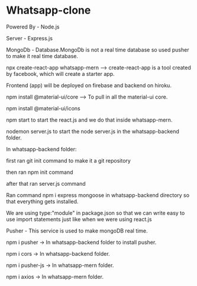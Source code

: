 # Whatsapp-clone
Powered By - Node.js

Server - Express.js 

MongoDb - Database.MongoDb is not a real time database so used pusher to make it real time database.

npx create-react-app whatsapp-mern  --> create-react-app is a tool created by facebook, which will create a starter app.

Frontend (app) will be deployed on firebase and backend on hiroku.

npm install @material-ui/core --> To pull in all the material-ui core.

npm install @material-ui/icons

npm start to start the react.js and we do that inside whatsapp-mern.

nodemon server.js to start the node server.js in the whatsapp-backend folder.

In whatsapp-backend folder:

first ran git init command to make it a git repository

then ran npm init command

after that ran server.js command

Ran command npm i express mongoose in whatsapp-backend directory so that everything gets installed.

We are using type:"module" in package.json so that we can write easy to use import statements just like when we were using react.js

Pusher - This service is used to make mongoDB real time.

npm i pusher -> In whatsapp-backend folder to install pusher.

npm i cors -> In whatsapp-backend folder.

npm i pusher-js -> In whatsapp-mern folder.

npm i axios -> In whatsapp-mern folder.

